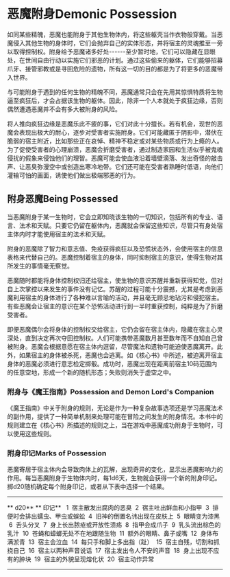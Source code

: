 # 恶魔附身Demonic Possession

如同某些精魄，恶魔也能附身于其他生物体内，将这些躯壳当作衣物般穿戴。当恶魔侵入其他生物的身体时，它们会抛弃自己的实体形态，并将宿主的灵魂推至一旁以取得控制权。附身给予恶魔诸多好处------至少暂时地，它们可以隐藏在显眼处，在世间自由行动以实施它们邪恶的计划。通过这些偷来的躯体，它们能够招募爪牙、接管邪教或是寻回危险的遗物，所有这一切的目的都是为了将更多的恶魔带入世界。

与可能附身于遇到的任何生物的精魄不同，恶魔通常只会在先用其惊惧特质将生物逼至疯狂后，才会占据该生物的躯体。因此，除非一个人本就处于疯狂边缘，否则偶然遭遇恶魔并不会有多大被附身的风险。

将人推向疯狂边缘是恶魔乐此不疲的事，它们对此十分擅长。若有机会，现世的恶魔会表现出极大的耐心，逐步对受害者实施附身。它们可能藏匿于阴影中，潜伏在脆弱的宿主附近，比如那些正在哀悼、精神不稳定或对某些物质或行为上瘾的人。为了促使受害者的心理崩溃，恶魔会折磨受害者，通过制造家园和生活似乎被鬼魂侵扰的假象来侵蚀他们的理智。恶魔可能会使血液沿着墙壁滴落、发出奇怪的敲击声、让恶臭弥漫空中或创造出寒冷地带。它们还可能在受害者熟睡时低语，向他们灌输可怕的画面，诱使他们做出极端邪恶的行为。

## 附身恶魔Being Possessed

当恶魔附身于某一生物时，它会立即知晓该生物的一切知识，包括所有的专业、语言、法术和天赋。只要它仍留在躯体内，恶魔就会保留这些知识，尽管只有身处宿主体内时才能使用宿主的法术和天赋。

附身的恶魔除了智力和意志值、免疫获得疯狂以及恐慌状态外，会使用宿主的信息表格来代替自己的。恶魔控制着宿主的身体，同时抑制宿主的意识，使得生物对其所发生的事情毫无察觉。

恶魔随时都能将身体控制权归还给宿主，使生物的意识苏醒并重新获得知觉，但对自上次掌控以来发生的事件没有记忆。苏醒的过程可能十分震撼，尤其是考虑到恶魔利用宿主的身体进行了各种难以言喻的活动，并且毫无顾忌地玷污和侵犯宿主。有些恶魔会让宿主的意识在某个恐怖活动进行到一半时重获控制，纯粹是为了折磨受害者。

即便恶魔偶尔会将身体的控制权交给宿主，它仍会留在宿主体内，隐藏在宿主心灵深处，直到决定再次夺回控制权。人们可能携带恶魔数月甚至数年而不自知自己曾被附身。恶魔会根据意愿在宿主体内逗留，尽管魔法和遗物可能迫使恶魔离开。此外，如果宿主的身体被杀死，恶魔也会逃离。如《核心书》中所述，被迫离开宿主身体的恶魔必须进行意志检定掷骰。成功时，恶魔出现在距离前宿主10码范围内的任意空地，形成一个新的随机形态；失败则消失于虚空之中。

### 附身与《魔王指南》Possession and Demon Lord's Companion

《魔王指南》中关于附身的规则，无论是作为一种复杂故事选项还是学习恶魔法术的副作用，提供了一种简单机制来处理可能在冒险之间发生的附身情况。本书中的规则建立在《核心书》所描述的规则之上，当在游戏中恶魔成功附身于生物时，可以使用这些规则。

### 附身印记Marks of Possession

恶魔寄居于宿主体内会导致肉体上的瓦解，出现奇异的变化，显示出恶魔影响力的作用。每当恶魔附身于生物体内时，每1d6天，生物就会获得一个新的附身印记。掷d20随机确定每个附身印记，或者从下表中选择一个结果。

  ---------- -------------------------------
  ** d20**   ** 印记** 
   1          宿主散发出腐肉的恶臭
   2          宿主吐出鲜血和小指甲
   3          排便时会排出蠕虫、甲虫或蜈蚣
   4          旧神的倒置名讳出现在皮肤上
   5          眼睛变为漆黑
   6          舌头分叉
   7          身上长出脓疮或开放性溃疡
   8          指甲会成爪子
   9          乳头流出棕色的乳汁
   10         苍蝇和蟑螂无处不在地跟随生物
   11         额外的眼睛、鼻子或嘴
   12         身体布满淤青
   13         宿主会泣血
   14         每只手和脚上多出指（趾）
   15         宿主自残，切割和抓挠自己
   16         宿主以两种声音说话
   17         宿主发出令人不安的声音
   18         身上出现不应有的肿块
   19         宿主的外貌呈现熔化状
   20         宿主动作异常
  ---------- -------------------------------
